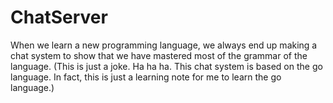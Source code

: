 # ChatServer
When we learn a new programming language, we always end up making a chat system to show that we have mastered most of the grammar of the language. (This is just a joke. Ha ha ha. This chat system is based on the go language. In fact, this is just a learning note for me to learn the go language.)

